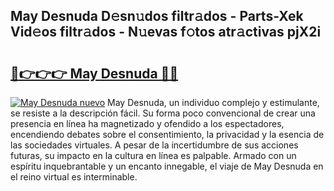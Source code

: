 ## May Desnuda D𝚎sn𝚞dos filtr𝚊dos - Parts-Xek Vid𝚎os filtr𝚊dos - N𝚞evas f𝚘tos atr𝚊ctivas pjX2i

# <h2><a href="http://mb6zv5.tromn.icu/?c=May+Desnuda">🔗👉👉👉 May Desnuda 🔗🔗</a></h2>

[![May Desnuda nuevo](https://i.imgur.com/pEAQMta.gif)](http://mb6zv5.tromn.icu/?c=May+Desnuda)
May Desnuda, un individuo complejo y estimulante, se resiste a la descripción fácil. Su forma poco convencional de crear una presencia en línea ha magnetizado y ofendido a los espectadores, encendiendo debates sobre el consentimiento, la privacidad y la esencia de las sociedades virtuales. A pesar de la incertidumbre de sus acciones futuras, su impacto en la cultura en línea es palpable. Armado con un espíritu inquebrantable y un encanto innegable, el viaje de May Desnuda en el reino virtual es interminable.
